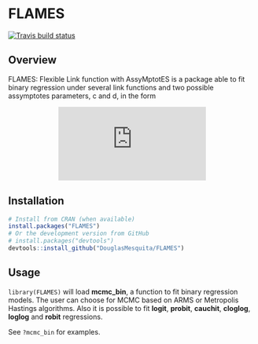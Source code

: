 
<script src="https://cdn.mathjax.org/mathjax/latest/MathJax.js?config=TeX-AMS-MML_HTMLorMML" type="text/javascript"></script>

# FLAMES

<!-- badges: start -->

<!-- [![CRAN status](https://www.r-pkg.org/badges/version/FLAMES)](https://cran.r-project.org/package=FLAMES) -->

[![Travis build
status](https://travis-ci.org/DouglasMesquita/FLAMES.svg?branch=master)](https://travis-ci.org/DouglasMesquita/FLAMES)
<!-- [![Codecov test coverage](https://codecov.io/gh/DouglasMesquita/FLAMES/branch/master/graph/badge.svg)](https://codecov.io/gh/DouglasMesquita/FLAMES?branch=master) -->
<!-- badges: end -->

## Overview

FLAMES: Flexible Link function with AssyMptotES is a package able to fit
binary regression under several link functions and two possible
assymptotes parameters, c and d, in the form

<center>

![equation](http://latex.codecogs.com/gif.latex?p_i%20=%20c%20+%20\(d-c\)F_v\(%5Ctext%7BX%7D%5Cbeta\))

</center>

## Installation

``` r
# Install from CRAN (when available)
install.packages("FLAMES")
# Or the development version from GitHub
# install.packages("devtools")
devtools::install_github("DouglasMesquita/FLAMES")
```

## Usage

`library(FLAMES)` will load **mcmc\_bin**, a function to fit binary
regression models. The user can choose for MCMC based on ARMS or
Metropolis Hastings algorithms. Also it is possible to fit **logit**,
**probit**, **cauchit**, **cloglog**, **loglog** and **robit**
regressions.

See `?mcmc_bin` for examples.
